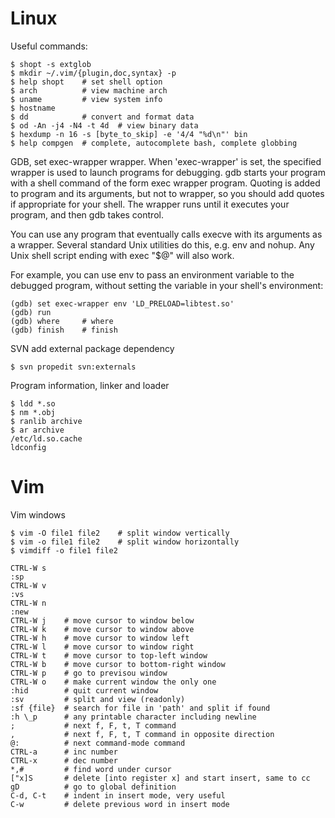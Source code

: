 Linux
====
Useful commands:

    $ shopt -s extglob
    $ mkdir ~/.vim/{plugin,doc,syntax} -p
    $ help shopt    # set shell option
    $ arch          # view machine arch
    $ uname         # view system info
    $ hostname
    $ dd            # convert and format data
    $ od -An -j4 -N4 -t 4d  # view binary data
    $ hexdump -n 16 -s [byte_to_skip] -e '4/4 "%d\n"' bin
    $ help compgen  # complete, autocomplete bash, complete globbing

GDB, set exec-wrapper wrapper. When 'exec-wrapper' is set, the specified wrapper
is used to launch programs for debugging. gdb starts your program with a shell
command of the form exec wrapper program. Quoting is added to program and its
arguments, but not to wrapper, so you should add quotes if appropriate for your
shell. The wrapper runs until it executes your program, and then gdb takes
control.

You can use any program that eventually calls execve with its arguments as a
wrapper. Several standard Unix utilities do this, e.g. env and nohup. Any Unix
shell script ending with exec "$@" will also work.

For example, you can use env to pass an environment variable to the debugged
program, without setting the variable in your shell's environment:

    (gdb) set exec-wrapper env 'LD_PRELOAD=libtest.so'
    (gdb) run
    (gdb) where     # where
    (gdb) finish    # finish

SVN add external package dependency

    $ svn propedit svn:externals 

Program information, linker and loader

    $ ldd *.so
    $ nm *.obj
    $ ranlib archive
    $ ar archive
    /etc/ld.so.cache
    ldconfig

Vim
====
Vim windows

    $ vim -O file1 file2    # split window vertically
    $ vim -o file1 file2    # split window horizontally
    $ vimdiff -o file1 file2

    CTRL-W s    
    :sp
    CTRL-W v
    :vs
    CTRL-W n
    :new
    CTRL-W j    # move cursor to window below
    CTRL-W k    # move cursor to window above
    CTRL-W h    # move cursor to window left
    CTRL-W l    # move cursor to window right
    CTRL-W t    # move cursor to top-left window
    CTRL-W b    # move cursor to bottom-right window
    CTRL-W p    # go to previsou window
    CTRL-W o    # make current window the only one
    :hid        # quit current window
    :sv         # split and view (readonly)
    :sf {file}  # search for file in 'path' and split if found
    :h \_p      # any printable character including newline
    ;           # next f, F, t, T command
    ,           # next f, F, t, T command in opposite direction
    @:          # next command-mode command
    CTRL-a      # inc number
    CTRL-x      # dec number
    *,#         # find word under cursor
    ["x]S       # delete [into register x] and start insert, same to cc
    gD          # go to global definition
    C-d, C-t    # indent in insert mode, very useful
    C-w         # delete previous word in insert mode
